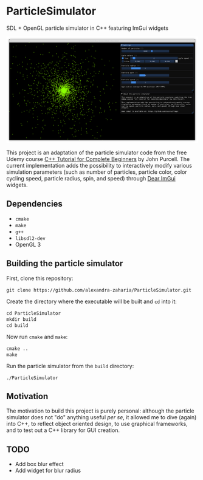 # ParticleSimulator
SDL + OpenGL particle simulator in C++ featuring ImGui widgets

![Particle simulator screenshot](particle_simulator_screenshot.png)

This project is an adaptation of the particle simulator code from the free Udemy course [C++ Tutorial for Complete Beginners](https://www.udemy.com/free-learn-c-tutorial-beginners) by John Purcell. The current implementation adds the possibility to interactively modify various simulation parameters (such as number of particles, particle color, color cycling speed, particle radius, spin, and speed) through [Dear ImGui](https://github.com/ocornut/imgui) widgets.

## Dependencies

  * `cmake`
  * `make`
  * `g++`
  * `libsdl2-dev`
  * OpenGL 3
  
## Building the particle simulator

First, clone this repository:

```
git clone https://github.com/alexandra-zaharia/ParticleSimulator.git
```

Create the directory where the executable will be built and `cd` into it:

```
cd ParticleSimulator
mkdir build
cd build
```

Now run `cmake` and `make`:

```
cmake ..
make
```

Run the particle simulator from the `build` directory:

```
./ParticleSimulator
```

## Motivation

The motivation to build this project is purely personal: although the particle simulator does not "do" anything useful *per se*, it allowed me to dive (again) into C++, to reflect object oriented design, to use graphical frameworks, and to test out a C++ library for GUI creation.

## TODO
  * Add box blur effect
  * Add widget for blur radius
